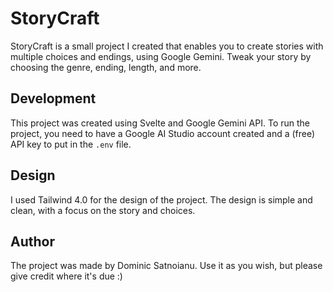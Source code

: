 # StoryCraft

StoryCraft is a small project I created that enables you to create stories with multiple choices and endings, using Google Gemini. Tweak your story by choosing the genre, ending, length, and more.

## Development

This project was created using Svelte and Google Gemini API. To run the project, you need to have a Google AI Studio account created and a (free) API key to put in the `.env` file.

## Design

I used Tailwind 4.0 for the design of the project. The design is simple and clean, with a focus on the story and choices.

## Author

The project was made by Dominic Satnoianu. Use it as you wish, but please give credit where it's due :)
